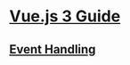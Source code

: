 # [Vue.js 3 Guide](https://vuejs.org/guide/introduction.html)

## [Event Handling](https://vuejs.org/guide/essentials/event-handling.html)
